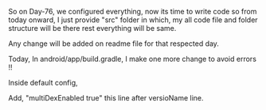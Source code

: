 So on Day-76, we configured everything, now its time to write code so from today onward, I just provide "src" folder in which, my all code file and folder structure will be there rest everything will be same.

Any change will be added on readme file for that respected day.

Today, In android/app/build.gradle, I make one more change to avoid errors !!

Inside default config,

Add, "multiDexEnabled true" this line after versioName line.
